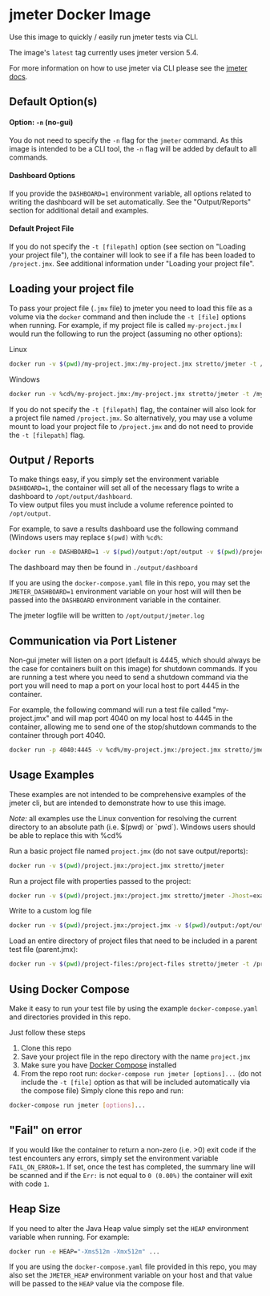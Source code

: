 # jmeter Docker Image
Use this image to quickly / easily run jmeter tests via CLI.

The image's `latest` tag currently uses jmeter version 5.4.

For more information on how to use jmeter via CLI please see the [jmeter docs](https://jmeter.apache.org/usermanual/get-started.html).

## Default Option(s)

#### Option: `-n` (no-gui)
You do not need to specify the `-n` flag for the `jmeter` command.  As this image is intended to be a CLI tool, the `-n` flag will be added by default to all commands.

#### Dashboard Options
If you provide the `DASHBOARD=1` environment variable, all options related to writing the dashboard will be set automatically.  See the "Output/Reports" section for additional detail and examples.

#### Default Project File
If you do not specify the `-t [filepath]` option (see section on "Loading your project file"), the container will look to see if a file has been loaded to `/project.jmx`.  See additional information under "Loading your project file".

## Loading your project file
To pass your project file (`.jmx` file) to jmeter you need to load this file as a volume via the `docker` command and then include the `-t [file]` options when running.  For example, if my project file is called `my-project.jmx` I would run the following to run the project (assuming no other options):

Linux
```bash
docker run -v $(pwd)/my-project.jmx:/my-project.jmx stretto/jmeter -t /my-project.jmx
```

Windows
```bash
docker run -v %cd%/my-project.jmx:/my-project.jmx stretto/jmeter -t /my-project.jmx
```

If you do not specify the `-t [filepath]` flag, the container will also look for a project file named `/project.jmx`. So alternatively, you may use a volume mount to load your project file to `/project.jmx` and do not need to provide the `-t [filepath]` flag.

## Output / Reports
To make things easy, if you simply set the environment variable `DASHBOARD=1`, the container will set all of the necessary flags to write a dashboard to `/opt/output/dashboard`.  
To view output files you must include a volume reference pointed to `/opt/output`.

For example, to save a results dashboard use the following command (Windows users may replace `$(pwd)` with `%cd%`:
```bash
docker run -e DASHBOARD=1 -v $(pwd)/output:/opt/output -v $(pwd)/project.jmx:/project.jmx stretto/jmeter [options]...
```
The dashboard may then be found in `./output/dashboard`

If you are using the `docker-compose.yaml` file in this repo, you may set the `JMETER_DASHBOARD=1` environment variable on your host will will then be passed into the `DASHBOARD` environment variable in the container.

The jmeter logfile will be written to `/opt/output/jmeter.log`

## Communication via Port Listener
Non-gui jmeter will listen on a port (default is 4445, which should always be the case for containers built on this image) for shutdown commands.  If you are running a test where you need to send a shutdown command via the port you will need to map a port on your local host to port 4445 in the container.

For example, the following command will run a test file called "my-project.jmx" and will map port 4040 on my local host to 4445 in the container, allowing me to send one of the stop/shutdown commands to the container through port 4040.
```bash
docker run -p 4040:4445 -v %cd%/my-project.jmx:/project.jmx stretto/jmeter
```

## Usage Examples
These examples are not intended to be comprehensive examples of the jmeter cli, but are intended to demonstrate how to use this image.

_Note:_ all examples use the Linux convention for resolving the current directory to an absolute path (i.e. $(pwd) or \`pwd\`).  Windows users should be able to replace this with %cd%

Run a basic project file named `project.jmx` (do not save output/reports):
```bash
docker run -v $(pwd)/project.jmx:/project.jmx stretto/jmeter
```

Run a project file with properties passed to the project:
```bash
docker run -v $(pwd)/project.jmx:/project.jmx stretto/jmeter -Jhost=example.com -Jsomething=else
```

Write to a custom log file
```bash
docker run -v $(pwd)/project.jmx:/project.jmx -v $(pwd)/output:/opt/output stretto/jmeter -l /opt/output/custom.log
```

Load an entire directory of project files that need to be included in a parent test file (parent.jmx):
```bash
docker run -v $(pwd)/project-files:/project-files stretto/jmeter -t /project-files/parent.jmx
```
## Using Docker Compose
Make it easy to run your test file by using the example `docker-compose.yaml` and directories provided in this repo.

Just follow these steps
1) Clone this repo
2) Save your project file in the repo directory with the name `project.jmx`
3) Make sure you have [Docker Compose](https://docs.docker.com/compose/) installed
4) From the repo root run: `docker-compose run jmeter [options]...` (do not include the `-t [file]` option as that will be included automatically via the compose file)
Simply clone this repo and run:
```bash
docker-compose run jmeter [options]...
```

## "Fail" on error
If you would like the container to return a non-zero (i.e. >0) exit code if the test encounters any errors, simply set the environment variable `FAIL_ON_ERROR=1`.  If set, once the test has completed, the summary line will be scanned and if the `Err:` is not equal to `0 (0.00%)` the container will exit with code `1`.

## Heap Size
If you need to alter the Java Heap value simply set the `HEAP` environment variable when running.  For example:
```bash
docker run -e HEAP="-Xms512m -Xmx512m" ...
```

If you are using the `docker-compose.yaml` file provided in this repo, you may also set the `JMETER_HEAP` environment variable on your host and that value will be passed to the `HEAP` value via the compose file.
